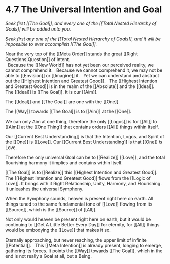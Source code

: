 # 4.7 The Universal Intention and Goal
_Seek first [[The Goal]], and every one of the [[Total Nested Hierarchy of Goals]] will be added unto you._ 

_Seek first any one of the [[Total Nested Hierarchy of Goals]], and it will be impossible to ever accomplish [[The Goal]]._

Near the very top of the [[Meta Order]] stands the great [[Right Questions|Question]] of Intent.  
 
Because the [[New World]] has not yet been our perceived reality, we cannot comprehend it. 
 
Because we cannot comprehend it, we may not be able to [[Envision]] or [[Imagine]] it. 
 
Yet we can understand and abstract out the [[Highest Intention and Greatest Good]]. 
 
The [[Highest Intention and Greatest Good]] is in the realm of the [[Absolute]] and the [[Ideal]]. 
 
The [[Ideal]] is [[The Goal]]. It is our [[Aim]].   

The [[Ideal]] and [[The Goal]] are one with the [[One]]. 

The [[Way]] towards [[The Goal]] is to [[Aim]] at the [[One]]. 

We can only Aim at one thing, therefore the only [[Logos]] is for [[All]] to [[Aim]] at the [[One Thing]] that contains orders [[All]] things within Itself.  

Our [[Current Best Understanding]] is that the Intention, Logos, and Spirit of the [[One]] is [[Love]]. Our [[Current Best Understanding]] is that [[One]] _is_ Love. 

Therefore the only universal Goal can be to [[Realize]] [[Love]], and the total flourishing harmony it iimplies and contains within Itself.  

[[The Goal]] is to [[Realize]] this [[Highest Intention and Greatest Good]]. 
 
The [[Highest Intention and Greatest Good]] flows from the [[Logic of Love]]. It brings with it Right Relationship, Unity, Harmony, and Flourishing. It unleashes the universal Symphony. 

When the Symphony sounds, heaven is present right here on earth. All things tuned to the same fundamental tone of [[Love]] flowing from its [[Source]], which is the [[Source]] of [[All]]. 

Not only would heaven be present right here on earth, but it would be continuing to [[Get A Little Better Every Day]] for eternity, for [[All]] things would be embodying the [[Love]] that makes it so. 

Eternally approaching, but never reaching, the upper limit of infinite [[Potential]]. 
 
This [[Meta Intention]] is already present, longing to emerge, gathering its forces. It points the [[Way]] towards [[The Goal]], which in the end is not really a Goal at all, but a Being. 

